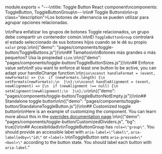 module.exports = "---\ntitle: Toggle Button React component\ncomponents: ToggleButton, ToggleButtonGroup\n---\n\n# Toggle Buttons\n\n<p class=\"description\">Los botones de alternancia se pueden utilizar para agrupar opciones relacionadas.</p>\n\nPara enfatizar los grupos de botones Toggle relacionados, un grupo debe compartir un contenedor común.\n\nEl `ToggleButtonGroup` controlará el estado seleccionado de sus botones hijos cuando se le dé su propio `valor` prop.\n\n{{\"demo\": \"pages/components/toggle-button/ToggleButtons.js\"}}\n\n## Tamaños\n\nBotones más grandes o más pequeños? Usa la propiedad `size`.\n\n{{\"demo\": \"pages/components/toggle-button/ToggleButtonSizes.js\"}}\n\n## Enforce value set\n\nIf you want to enforce at least one button to be active, you can adapt your handleChange function.\n\n```jsx\nconst handleFormat = (event, newFormats) => {\n  if (newFormats.length) {\n    setFormats(newFormats);\n  }\n};\n\nconst handleAlignment = (event, newAlignment) => {\n  if (newAlignment !== null) {\n    setAlignment(newAlignment);\n  }\n};\n```\n\n{{\"demo\": \"pages/components/toggle-button/ToggleButtonNotEmpty.js\"}}\n\n## Standalone toggle button\n\n{{\"demo\": \"pages/components/toggle-button/StandaloneToggleButton.js\"}}\n\n## Customized toggle button\n\nHere is an example of customizing the component. You can learn more about this in the [overrides documentation page](/customization/components/).\n\n{{\"demo\": \"pages/components/toggle-button/CustomizedDividers.js\", \"bg\": true}}\n\n## Accesibilidad\n\nToggleButtonGroup has `role=\"group\"`. You should provide an accessible label with `aria-label=\"label\"`, `aria-labelledby=\"id\"` or `<label>`.\n\nToggleButton sets `aria-pressed=\"<bool>\"` according to the button state. You should label each button with `aria-label`."